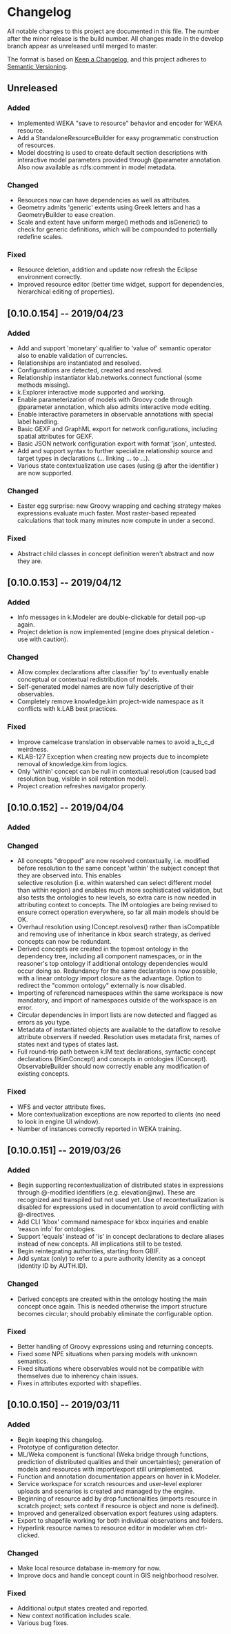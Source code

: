 # Changelog

All notable changes to this project are documented in this file. The number after 
the minor release is the build number. All changes made in the develop branch appear 
as unreleased until merged to master.

The format is based on [Keep a Changelog](https://keepachangelog.com/en/1.0.0/),
and this project adheres to [Semantic Versioning](https://semver.org/spec/v2.0.0.html).

[comment]: <>   (Guiding Principles:)
[comment]: <>   (  Changelogs are for humans, not machines.)
[comment]: <>   (  There should be an entry for every single version.)
[comment]: <>   (  The same types of changes should be grouped.)
[comment]: <>   (  Versions and sections should be linkable.)
[comment]: <>   (  The latest version comes first.)
[comment]: <>   (  The release date of each version is displayed.)
[comment]: <>   (  Mention whether you follow Semantic Versioning.)
[comment]: <>   (Types of changes: )
[comment]: <>   (  Added for new features.)
[comment]: <>   (  Changed for changes in existing functionality.)
[comment]: <>   (  Deprecated for soon-to-be removed features.)
[comment]: <>   (  Removed for now removed features.)
[comment]: <>   (  Fixed for any bug fixes.)
[comment]: <>   (  Security in case of vulnerabilities.)
[comment]: <>   ()
[comment]: <>   (Next build: [0.10.0.151] -- ISO Date)

## Unreleased
### Added
- Implemented WEKA "save to resource" behavior and encoder for WEKA resource.
- Add a StandaloneResourceBuilder for easy programmatic construction of resources.
- Model docstring is used to create default section descriptions with interactive model 
  parameters provided through @parameter annotation. Also now available as rdfs:comment
  in model metadata.
### Changed
- Resources now can have dependencies as well as attributes.
- Geometry admits 'generic' extents using Greek letters and has a GeometryBuilder to
  ease creation.
- Scale and extent have uniform merge() methods and isGeneric() to check for generic
  definitions, which will be compounded to potentially redefine scales.
### Fixed
- Resource deletion, addition and update now refresh the Eclipse environment correctly.
- Improved resource editor (better time widget, support for dependencies, hierarchical
  editing of properties).
  
## [0.10.0.154] -- 2019/04/23
### Added
- Add and support 'monetary' qualifier to 'value of' semantic operator also to enable validation 
  of currencies.
- Relationships are instantiated and resolved.
- Configurations are detected, created and resolved.
- Relationship instantiator klab.networks.connect functional (some methods missing).
- k.Explorer interactive mode supported and working.
- Enable parameterization of models with Groovy code through @parameter annotation,
  which also admits interactive mode editing.
- Enable interactive parameters in observable annotations with special label handling.
- Basic GEXF and GraphML export for network configurations, including spatial attributes 
  for GEXF.
- Basic JSON network configuration export with format 'json', untested.
- Add and support syntax to further specialize relationship source and target types 
  in declarations (... linking ... to ...).
- Various state contextualization use cases (using @ after the identifier ) are now supported.
### Changed
- Easter egg surprise: new Groovy wrapping and caching strategy makes expressions evaluate much 
  faster. Most raster-based repeated calculations that took many minutes now compute in under a second.
### Fixed
- Abstract child classes in concept definition weren't abstract and now they are.

## [0.10.0.153] -- 2019/04/12
### Added
- Info messages in k.Modeler are double-clickable for detail pop-up again.
- Project deletion is now implemented (engine does physical deletion - use with caution).
### Changed
- Allow complex declarations after classifier 'by' to eventually enable conceptual or contextual 
  redistribution of models.
- Self-generated model names are now fully descriptive of their observables.
- Completely remove knowledge.kim project-wide namespace as it conflicts with k.LAB 
  best practices.
### Fixed
- Improve camelcase translation in observable names to avoid a_b_c_d weirdness.
- KLAB-127 Exception when creating new projects due to incomplete removal of knowledge.kim 
  from logics.
- Only 'within' concept can be null in contextual resolution (caused bad resolution bug, 
  visible in soil retention model).
- Project creation refreshes navigator properly.
    
## [0.10.0.152] -- 2019/04/04
### Added
### Changed
- All concepts "dropped" are now resolved contextually, i.e. modified before resolution 
  to the same concept 'within' the subject concept that they are observed into. This enables  
  selective resolution (i.e. within watershed can select different model than within region) 
  and enables much more sophisticated validation, but also tests the ontologies to new 
  levels, so extra care is now needed in attributing context to concepts. The IM ontologies 
  are being revised to ensure correct operation everywhere, so far all main models should 
  be OK.
- Overhaul resolution using IConcept.resolves() rather than isCompatible and removing 
  use of inheritance in kbox search strategy, as derived concepts can now be redundant.
- Derived concepts are created in the topmost ontology in the dependency tree, including all 
  component namespaces, or in the reasoner's top ontology if additional ontology dependencies 
  would occur doing so. Redundancy for the same declaration is now possible, with a 
  linear ontology import closure as the advantage. Option to redirect the "common ontology" 
  externally is now disabled.
- Importing of referenced namespaces within the same workspace is now mandatory, and import of 
  namespaces outside of the workspace is an error.
- Circular dependencies in import lists are now detected and flagged as errors as you 
  type.
- Metadata of instantiated objects are available to the dataflow to resolve attribute 
  observers if needed. Resolution uses metadata first, names of states next and types
  of states last.
- Full round-trip path between k.IM text declarations, syntactic concept declarations 
  (IKimConcept) and concepts in ontologies (IConcept). ObservableBuilder should now
  correctly enable any modification of existing concepts.
### Fixed
- WFS and vector attribute fixes.
- More contextualization exceptions are now reported to clients (no need to look in 
  engine UI window).
- Number of instances correctly reported in WEKA training.

## [0.10.0.151] -- 2019/03/26
### Added
- Begin supporting recontextualization of distributed states in expressions through @-modified identifiers 
  (e.g. elevation@nw). These are recognized and transpiled but not used yet. Use of recontextualization 
  is disabled for expressions used in documentation to avoid conflicting with @-directives.
- Add CLI 'kbox' command namespace for kbox inquiries and enable 'reason info' for ontologies.
- Support 'equals' instead of 'is' in concept declarations to declare aliases instead
  of new concepts. All implications still to be tested.
- Begin reintegrating authorities, starting from GBIF.
- Add syntax (only) to refer to a pure authority identity as a concept (identity ID by AUTH.ID).
### Changed
- Derived concepts are created within the ontology hosting the main concept once again. 
  This is needed otherwise the import structure becomes circular; should probably eliminate 
  the configurable option.
### Fixed
- Better handling of Groovy expressions using and returning concepts.
- Fixed some NPE situations when parsing models with unknown semantics.
- Fixed situations where observables would not be compatible with themselves due to 
  inherency chain issues.
- Fixes in attributes exported with shapefiles.

## [0.10.0.150] -- 2019/03/11
### Added
- Begin keeping this changelog.
- Prototype of configuration detector.
- ML/Weka component is functional (Weka bridge through functions, prediction of distributed qualities and their uncertainties); 
  generation of models and resources with import/export still unimplemented.
- Function and annotation documentation appears on hover in k.Modeler.
- Service workspace for scratch resources and user-level explorer uploads and scenarios is 
  created and managed by the engine.
- Beginning of resource add by drop functionalities (imports resource in scratch project; 
  sets context if resource is object and none is defined).
- Improved and generalized observation export features using adapters.
- Export to shapefile working for both individual observations and folders.
- Hyperlink resource names to resource editor in modeler when ctrl-clicked.
### Changed
- Make local resource database in-memory for now.
- Improve docs and handle concept count in GIS neighborhood resolver.
### Fixed
- Additional output states created and reported.
- New context notification includes scale.
- Various bug fixes.


